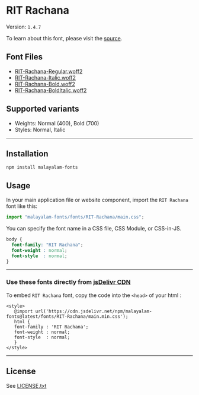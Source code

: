# RIT Rachana

Version: `1.4.7`

To learn about this font, please visit the [source](https://gitlab.com/rit-fonts/RIT-Rachana).

## Font Files

* [RIT-Rachana-Regular.woff2](RIT-Rachana-Regular.woff2)
* [RIT-Rachana-Italic.woff2](RIT-Rachana-Italic.woff2)
* [RIT-Rachana-Bold.woff2](RIT-Rachana-Bold.woff2)
* [RIT-Rachana-BoldItalic.woff2](RIT-Rachana-BoldItalic.woff2)

## Supported variants

* Weights: Normal (400), Bold (700)
* Styles: Normal, Italic

---

## Installation

```shell
npm install malayalam-fonts
```
## Usage

In your main application file or website component, import the `RIT Rachana` font like this:

```javascript
import "malayalam-fonts/fonts/RIT-Rachana/main.css";
```
You can specify the font name in a CSS file, CSS Module, or CSS-in-JS.

```css
body {
  font-family: "RIT Rachana";
  font-weight : normal;
  font-style  : normal;
}
```
---

### Use these fonts directly from [jsDelivr CDN](https://www.jsdelivr.com/package/npm/malayalam-fonts)

To embed `RIT Rachana` font, copy the code into the `<head>` of your html :

````
<style>
   @import url('https://cdn.jsdelivr.net/npm/malayalam-fonts@latest/fonts/RIT-Rachana/main.min.css');
   html {
   font-family : 'RIT Rachana';
   font-weight : normal;
   font-style  : normal;
   }
</style>
````
---
## License

See [LICENSE.txt](LICENSE.txt)